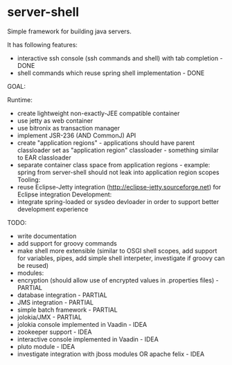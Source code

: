 server-shell
============

Simple framework for building java servers.

It has following features:
- interactive ssh console (ssh commands and shell) with tab completion - DONE 
- shell commands which reuse spring shell implementation - DONE

GOAL:

Runtime:
- create lightweight non-exactly-JEE compatible container
- use jetty as web container
- use bitronix as transaction manager
- implement JSR-236 (AND CommonJ) API
- create "application regions" - applications should have parent classloader set as "application region" classloader - something similar to EAR classloader 
- separate container class space from application regions - example: spring from server-shell should not leak into application region scopes
Tooling:
- reuse Eclipse-Jetty integration (http://eclipse-jetty.sourceforge.net) for Eclipse integration
Development:
- integrate spring-loaded or sysdeo devloader in order to support better development experience



TODO:
- write documentation
- add support for groovy commands
- make shell more extensible (similar to OSGI shell scopes, add support for variables, pipes, add simple shell interpeter, investigate if groovy can be reused)
- modules:
 - encryption (should allow use of encrypted values in .properties files) - PARTIAL
 - database integration - PARTIAL
 - JMS integration - PARTIAL
 - simple batch framework - PARTIAL
 - jolokia/JMX - PARTIAL 
 - jolokia console implemented in Vaadin - IDEA
 - zookeeper support - IDEA
 - interactive console implemented in Vaadin - IDEA
 - pluto module - IDEA
- investigate integration with jboss modules OR apache felix - IDEA

